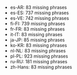 - es-AR: 83 missing phrases
- es-ES: 737 missing phrases
- es-VE: 742 missing phrases
- fi-FI: 739 missing phrases
- fr-FR: 83 missing phrases
- it-IT: 83 missing phrases
- ja-JP: 85 missing phrases
- ko-KR: 83 missing phrases
- nl-NL: 83 missing phrases
- pl-PL: 923 missing phrases
- ru-RU: 181 missing phrases
- zh-Hans: 83 missing phrases
